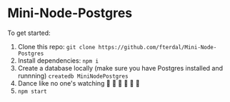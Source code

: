 # Mini-Node-Postgres

To get started:

1. Clone this repo: `git clone https://github.com/fterdal/Mini-Node-Postgres`
2. Install dependencies: `npm i`
3. Create a database locally (make sure you have Postgres installed and runnning) `createdb MiniNodePostgres`
4. Dance like no one's watching 🕺 💃 🕺 💃 🕺 💃
5. `npm start`
